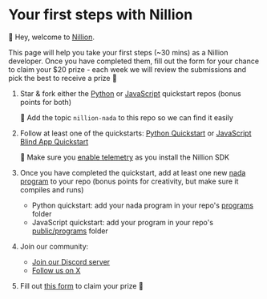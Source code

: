 # Your first steps with Nillion

👋 Hey, welcome to [Nillion](https://docs.nillion.com/).

This page will help you take your first steps (~30 mins) as a Nillion developer. Once you have completed them, fill out the form for your chance to claim your $20 prize - each week we will review the submissions and pick the best to receive a prize 🎉

1. Star & fork either the [Python](https://github.com/NillionNetwork/nillion-python-starter) or [JavaScript](https://github.com/NillionNetwork/cra-nillion) quickstart repos (bonus points for both)

   🚨 Add the topic `nillion-nada` to this repo so we can find it easily

2. Follow at least one of the quickstarts: [Python Quickstart](/docs/python-quickstart.md) or [JavaScript Blind App Quickstart](/docs/quickstart-blind-app.md)

   🚨 Make sure you [enable telemetry](/docs/nillion-sdk-and-tools.md) as you install the Nillion SDK

3. Once you have completed the quickstart, add at least one new [nada program](https://github.com/NillionNetwork/nillion-python-starter/tree/main/quickstart_complete/nada_quickstart_programs) to your repo (bonus points for creativity, but make sure it compiles and runs)

   - Python quickstart: add your nada program in your repo's [programs](https://github.com/NillionNetwork/nillion-python-starter/tree/main/quickstart_complete/nada_quickstart_programs) folder
   - JavaScript quickstart: add your program in your repo's [public/programs](https://github.com/NillionNetwork/cra-nillion/tree/main/public/programs) folder

4. Join our community:

   - [Join our Discord server](https://discord.com/invite/nillionnetwork)
   - [Follow us on X](https://x.com/nillionnetwork)

5. Fill out [this form](https://forms.gle/TXhKmEjjrRhFYtf48) to claim your prize 🎉
